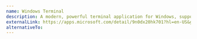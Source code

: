 ```yaml
---
name: Windows Terminal
description: A modern, powerful terminal application for Windows, supporting multiple tabs, custom themes, and integrations with shells like PowerShell and WSL.
externalLink: https://apps.microsoft.com/detail/9n0dx20hk701?hl=en-US&gl=US
alternativeTo: 
---
```

